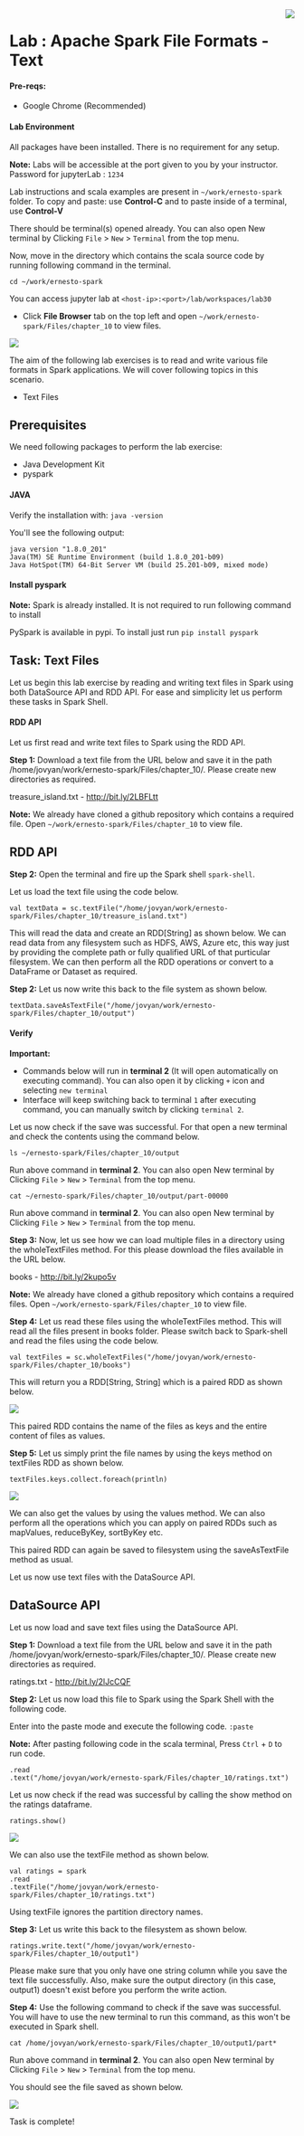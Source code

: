 <img align="right" src="./logo-small.png">

# Lab : Apache Spark File Formats - Text

#### Pre-reqs:
- Google Chrome (Recommended)

#### Lab Environment
All packages have been installed. There is no requirement for any setup.

**Note:** Labs will be accessible at the port given to you by your instructor. Password for jupyterLab : `1234`

Lab instructions and scala examples are present in `~/work/ernesto-spark` folder. To copy and paste: use **Control-C** and to paste inside of a terminal, use **Control-V**

There should be terminal(s) opened already. You can also open New terminal by Clicking `File` > `New` > `Terminal` from the top menu.

Now, move in the directory which contains the scala source code by running following command in the terminal.

`cd ~/work/ernesto-spark`

You can access jupyter lab at `<host-ip>:<port>/lab/workspaces/lab30`

- Click **File Browser** tab on the top left and open `~/work/ernesto-spark/Files/chapter_10` to view files.

![](./Screenshots/files.png)

The aim of the following lab exercises is to read and write various file formats in Spark applications.
We will cover following topics in this scenario.
- Text Files

## Prerequisites

We need following packages to perform the lab exercise: 
- Java Development Kit
- pyspark


#### JAVA
Verify the installation with: `java -version` 

You'll see the following output:

```
java version "1.8.0_201"
Java(TM) SE Runtime Environment (build 1.8.0_201-b09)
Java HotSpot(TM) 64-Bit Server VM (build 25.201-b09, mixed mode)
```


#### Install pyspark

**Note:** Spark is already installed. It is not required to run following command to install

PySpark is available in pypi. To install just run `pip install pyspark` 

## Task: Text Files

Let us begin this lab exercise by reading and writing text files in Spark using both DataSource API and RDD API. For ease and simplicity let us perform these tasks in Spark Shell.


#### RDD API
Let us first read and write text files to Spark using the RDD API.

**Step 1:** Download a text file from the URL below and save it in the path /home/jovyan/work/ernesto-spark/Files/chapter_10/. Please create new directories as required. 

treasure_island.txt - http://bit.ly/2LBFLtt

**Note:** We already have cloned a github repository which contains a required file. Open `~/work/ernesto-spark/Files/chapter_10` to view file.

## RDD API


**Step 2:** Open the terminal and fire up the Spark shell `spark-shell`.

Let us load the text file using the code below.

`val textData = sc.textFile("/home/jovyan/work/ernesto-spark/Files/chapter_10/treasure_island.txt")` 

This will read the data and create an RDD[String] as shown below. We can read data from any filesystem such as HDFS, AWS, Azure etc, this way just by providing the complete path or fully qualified URL of that purticular filesystem. We can then perform all the RDD operations or convert to a DataFrame or Dataset as required.

**Step 2:** Let us now write this back to the file system as shown below.

`textData.saveAsTextFile("/home/jovyan/work/ernesto-spark/Files/chapter_10/output")` 


#### Verify

**Important:** 
- Commands below will run in **terminal 2** (It will open automatically on executing command). You can also open it by clicking `+` icon and selecting `new terminal`
- Interface will keep switching back to terminal `1` after executing command, you can manually switch by clicking `terminal 2`.

Let us now check if the save was successful. For that open a new terminal and check the contents using the command below.

`ls ~/ernesto-spark/Files/chapter_10/output`

Run above command in **terminal 2**. You can also open New terminal by Clicking `File` > `New` > `Terminal` from the top menu.
 

`cat ~/ernesto-spark/Files/chapter_10/output/part-00000`

Run above command in **terminal 2**. You can also open New terminal by Clicking `File` > `New` > `Terminal` from the top menu.
 


 

**Step 3:** Now, let us see how we can load multiple files in a directory using the wholeTextFiles method. For this please download the files available in the URL below.

books - http://bit.ly/2kupo5v

**Note:** We already have cloned a github repository which contains a required files. Open `~/work/ernesto-spark/Files/chapter_10` to view file.

**Step 4:** Let us read these files using the wholeTextFiles method. This will read all the files present in books folder. Please switch back to Spark-shell and read the files using the code below.

`val textFiles = sc.wholeTextFiles("/home/jovyan/work/ernesto-spark/Files/chapter_10/books")` 

This will return you a RDD[String, String] which is a paired RDD as shown below.

![](./Screenshots/Chapter_10/Selection_004.png)

This paired RDD contains the name of the files as keys and the entire content of files as values.



**Step 5:** Let us simply print the file names by using the keys method on textFiles RDD as shown below.

`textFiles.keys.collect.foreach(println)` 

![](./Screenshots/Chapter_10/Selection_005.png)

We can also get the values by using the values method. We can also perform all the operations which you can apply on paired RDDs such as mapValues, reduceByKey, sortByKey etc.

This paired RDD can again be saved to filesystem using the saveAsTextFile method as usual.

Let us now use text files with the DataSource API.

## DataSource API

Let us now load and save text files using the DataSource API.

**Step 1:** Download a text file from the URL below and save it in the path /home/jovyan/work/ernesto-spark/Files/chapter_10/. Please create new directories as required. 

ratings.txt - http://bit.ly/2lJcCQF


**Step 2:** Let us now load this file to Spark using the Spark Shell with the following code.

Enter into the paste mode and execute the following code.
`:paste`

**Note:** After pasting following code in the scala terminal, Press  `Ctrl` + `D` to run code.

```val ratings = spark
.read
.text("/home/jovyan/work/ernesto-spark/Files/chapter_10/ratings.txt")
``` 

Let us now check if the read was successful by calling the show method on the ratings dataframe.

`ratings.show()` 

![](./Screenshots/Chapter_10/Selection_006.png)

We can also use the textFile method as shown below.

```
val ratings = spark
.read
.textFile("/home/jovyan/work/ernesto-spark/Files/chapter_10/ratings.txt")
``` 

Using textFile ignores the partition directory names.


**Step 3:** Let us write this back to the filesystem as shown below.

`ratings.write.text("/home/jovyan/work/ernesto-spark/Files/chapter_10/output1")` 

Please make sure that you only have one string column while you save the text file successfully. Also, make sure the output directory (in this case, output1) doesn't exist before you perform the write action.

**Step 4:** Use the following command to check if the save was successful. You will have to use the new terminal to run this command, as this won't be executed in Spark shell.



`cat /home/jovyan/work/ernesto-spark/Files/chapter_10/output1/part*`

Run above command in **terminal 2**. You can also open New terminal by Clicking `File` > `New` > `Terminal` from the top menu.


You should see the file saved as shown below.

![](./Screenshots/Chapter_10/Selection_007.png)

Task is complete!

































































































